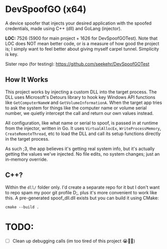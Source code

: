 # DevSpoofGO (x64)
A device spoofer that injects your desired application with the spoofed credentials, made using C++ (dll) and GoLang (injector).

**LOC:** 7526 (5900 for main project + 1626 for DevSpoofGOTest). Note that LOC does NOT mean better code, or is a measure of how good the project is; I simply want to feel better about giving myself carpel tunnel. Simplicity is key.

Sister repo (for testing): https://github.com/seekehr/DevSpoofGOTest
## How It Works
This project works by injecting a custom DLL into the target process. The DLL uses Microsoft's Detours library to hook key Windows API functions like `GetComputerNameW` and `GetVolumeInformationA`. When the target app tries to ask the system for things like the computer name or volume serial number, we quietly intercept the call and return our own values instead.

All configuration, like what name or serial to spoof, is passed in at runtime from the injector, written in Go. It uses `VirtualAllocEx`, `WriteProcessMemory`, `CreateRemoteThread`, etc to load the DLL and call its setup functions directly in the target process.

As such ;3, the app believes it's getting real system info, but it's actually getting the values we've injected. No file edits, no system changes; just an in-memory override.

## C++?

Within the `dll/` folder only. I'd create a separate repo for it but I don't want to repo spam my poor git profile D;, plus it's more convenient to work like this. A pre-generated spoof_dll.dll exists but you can build it using CMake:

`cmake --build .`

# TODO:
- [ ] Clean up debugging calls (im too tired of this project 😭🙏🏿)
